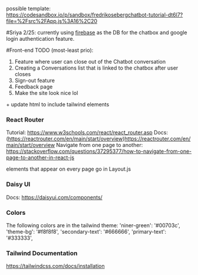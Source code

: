 possible template: https://codesandbox.io/p/sandbox/fredrikosebergchatbot-tutorial-dt6l7?file=%2Fsrc%2FApp.js%3A16%2C20

#Sriya 2/25:
currently using [firebase](https://console.firebase.google.com/) as the DB for the chatbox and google login authentication feature. 

#Front-end TODO (most-least prio):
1. Feature where user can close out of the Chatbot conversation
2. Creating a Conversations list that is linked to the chatbox after user closes
3. Sign-out feature
4. Feedback page
5. Make the site look nice lol 

  \+ update html to include tailwind elements

### React Router
Tutorial: https://www.w3schools.com/react/react_router.asp
Docs: (https://reactrouter.com/en/main/start/overview)https://reactrouter.com/en/main/start/overview
Navigate from one page to another: https://stackoverflow.com/questions/37295377/how-to-navigate-from-one-page-to-another-in-react-js

elements that appear on every page go in Layout.js

### Daisy UI
Docs: https://daisyui.com/components/

### Colors
The following colors are in the tailwind theme:
        'niner-green': '#00703c',
        'theme-bg': '#f8f8f8',
        'secondary-text': '#666666',
        'primary-text': '#333333',

### Tailwind Documentation
https://tailwindcss.com/docs/installation
